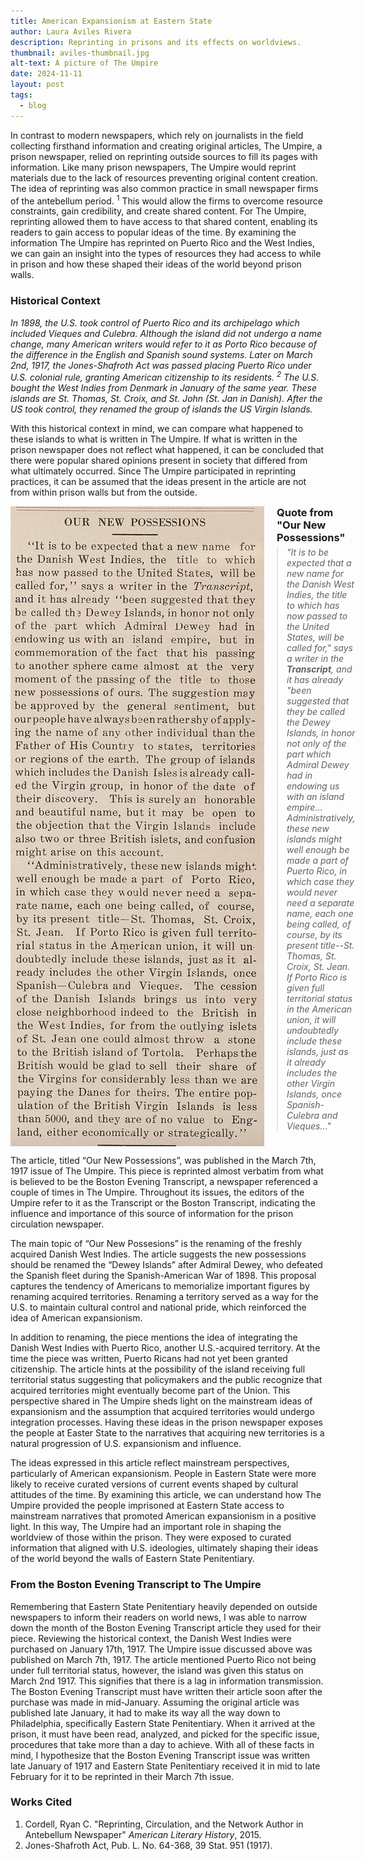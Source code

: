 ```yaml
---
title: American Expansionism at Eastern State
author: Laura Aviles Rivera
description: Reprinting in prisons and its effects on worldviews.
thumbnail: aviles-thumbnail.jpg
alt-text: A picture of The Umpire
date: 2024-11-11
layout: post
tags:
  - blog
---
```

In contrast to modern newspapers, which rely on journalists in the field collecting firsthand information and creating original articles,  The Umpire, a prison newspaper, relied on reprinting outside sources to fill its pages with information. Like many prison newspapers, The Umpire would reprint materials due to the lack of resources preventing original content creation. The idea of reprinting was also common practice in small newspaper firms of the antebellum period. <sup>1</sup>  This would allow the firms to overcome resource constraints, gain credibility, and create shared content. For The Umpire, reprinting allowed them to have access to that shared content, enabling its readers to gain access to popular ideas of the time. By examining the information The Umpire has reprinted on Puerto Rico and the West Indies, we can gain an insight into the types of resources they had access to while in prison and how these shaped their ideas of the world beyond prison walls.

### Historical Context 
*In 1898, the U.S. took control of Puerto Rico and its archipelago which included Vieques and Culebra. Although the island did not undergo a name change, many American writers would refer to it as Porto Rico because of the difference in the English and Spanish sound systems.   Later on March 2nd, 1917, the Jones-Shafroth Act was passed placing Puerto Rico under U.S. colonial rule, granting American citizenship to its residents. <sup>2</sup>  The U.S. bought the West Indies from Denmark in January of the same year. These islands are St. Thomas, St. Croix, and St. John (St. Jan in Danish). After the US took control, they renamed the group of islands the US Virgin Islands.* 

With this historical context in mind, we can compare what happened to these islands to what is written in The Umpire. If what is written in the prison newspaper does not reflect what happened, it can be concluded that there were popular shared opinions present in society that differed from what ultimately occurred. Since The Umpire participated in reprinting practices, it can be assumed that the ideas present in the article are not from within prison walls but from the outside. 

<div style="display: flex; align-items: flex-start;">

  <!-- Image -->
  <img src="/assets/img/aviles-picture1.png" alt="Picture from The Umpire article Our New Possesions" style="width: 500px; height: auto; margin-right: 20px;">
  <div style="height: auto;" >
    <h3 style="margin: 0;">Quote from "Our New Possessions"</h3>

   <blockquote style="font-style: italic; margin: 5px 0;">
    "It is to be expected that a new name for the Danish West Indies, the title to which has now passed to the United States, will be called for," says a writer in the <strong>Transcript</strong>, and it has already "been suggested that they be called the Dewey Islands, in honor not only of the part which Admiral Dewey had in endowing us with an island empire… Administratively, these new islands might well enough be made a part of Puerto Rico, in which case they would never need a separate name, each one being called, of course, by its present title--St. Thomas, St. Croix, St. Jean. If Porto Rico is given full territorial status in the American union, it will undoubtedly include these islands, just as it already includes the other Virgin Islands, once Spanish-Culebra and Vieques…"
    </blockquote>
  </div>

</div>


 
The article, titled “Our New Possessions”, was published in the March 7th, 1917 issue of The Umpire. This piece is reprinted almost verbatim from what is believed to be the Boston Evening Transcript, a newspaper referenced a couple of times in The Umpire. Throughout its issues, the editors of the Umpire refer to it as the Transcript or the Boston Transcript, indicating the influence and importance of this source of information for the prison circulation newspaper.  

The main topic of “Our New Possesions” is the renaming of the freshly acquired Danish West Indies. The article suggests the new possessions should be renamed the “Dewey Islands” after Admiral Dewey, who defeated the Spanish fleet during the Spanish-American War of 1898. This proposal captures the tendency of Americans to memorialize important figures by renaming acquired territories. Renaming a territory served as a way for the U.S. to maintain cultural control and national pride,  which reinforced the idea of American expansionism. 

In addition to renaming, the piece mentions the idea of integrating the Danish West Indies with Puerto Rico, another U.S.-acquired territory. At the time the piece was written, Puerto Ricans had not yet been granted citizenship.  The article hints at the possibility of the island receiving full territorial status suggesting that policymakers and the public recognize that acquired territories might eventually become part of the Union. This perspective shared in The Umpire sheds light on the mainstream ideas of expansionism and the assumption that acquired territories would undergo integration processes. Having these ideas in the prison newspaper exposes the people at Easter State to the narratives that acquiring new territories is a natural progression of U.S. expansionism and influence. 

The ideas expressed in this article reflect mainstream perspectives, particularly of American expansionism. People in Eastern State were more likely to receive curated versions of current events shaped by cultural attitudes of the time. By examining this article, we can understand how The Umpire provided the people imprisoned at Eastern State access to mainstream narratives that promoted American expansionism in a positive light. In this way,  The Umpire had an important role in shaping the worldview of those within the prison. They were exposed to curated information that aligned with U.S. ideologies, ultimately shaping their ideas of the world beyond the walls of Eastern State Penitentiary. 


### From the Boston Evening Transcript to The Umpire
Remembering that Eastern State Penitentiary heavily depended on outside newspapers to inform their readers on world news, I was able to narrow down the month of the Boston Evening Transcript article they used for their piece. Reviewing the historical context, the Danish West Indies were purchased on January 17th, 1917. The Umpire issue discussed above was published on March 7th, 1917. The article mentioned Puerto Rico not being under full territorial status, however, the island was given this status on March 2nd 1917. This signifies that there is a lag in information transmission. The Boston Evening Transcript must have written their article soon after the purchase was made in mid-January. Assuming the original article was published late January, it had to make its way all the way down to Philadelphia, specifically Eastern State Penitentiary. When it arrived at the prison, it must have been read, analyzed, and picked for the specific issue, procedures that take more than a day to achieve. With all of these facts in mind, I hypothesize that the Boston Evening Transcript issue was written late January of 1917 and Eastern State Penitentiary received it in mid to late February for it to be reprinted in their March 7th issue. 

### Works Cited
1. Cordell, Ryan C. "Reprinting, Circulation, and the Network Author in Antebellum Newspaper" *American Literary History*, 2015.
2. Jones-Shafroth Act, Pub. L. No. 64-368, 39 Stat. 951 (1917).

